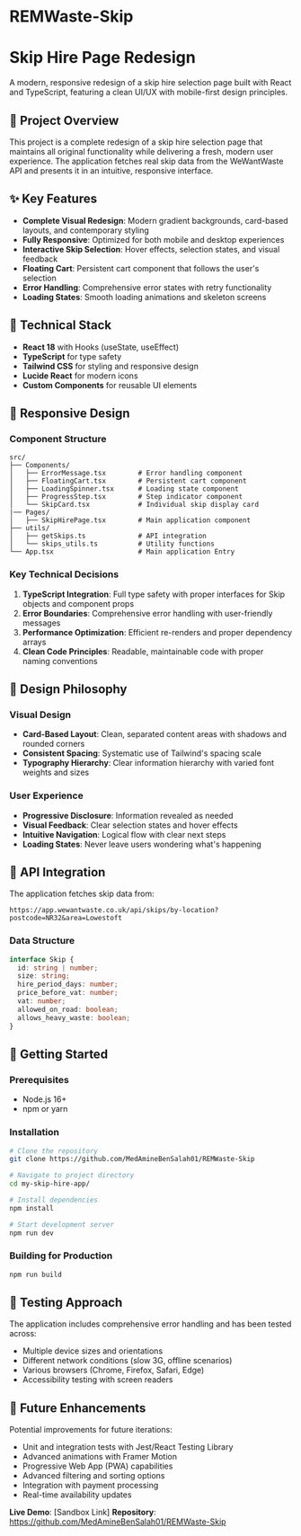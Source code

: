 # REMWaste-Skip


# Skip Hire Page Redesign

A modern, responsive redesign of a skip hire selection page built with React and TypeScript, featuring a clean UI/UX with mobile-first design principles.

## 🎯 Project Overview

This project is a complete redesign of a skip hire selection page that maintains all original functionality while delivering a fresh, modern user experience. The application fetches real skip data from the WeWantWaste API and presents it in an intuitive, responsive interface.

## ✨ Key Features

- **Complete Visual Redesign**: Modern gradient backgrounds, card-based layouts, and contemporary styling
- **Fully Responsive**: Optimized for both mobile and desktop experiences
- **Interactive Skip Selection**: Hover effects, selection states, and visual feedback
- **Floating Cart**: Persistent cart component that follows the user's selection
- **Error Handling**: Comprehensive error states with retry functionality
- **Loading States**: Smooth loading animations and skeleton screens

## 🚀 Technical Stack

- **React 18** with Hooks (useState, useEffect)
- **TypeScript** for type safety
- **Tailwind CSS** for styling and responsive design
- **Lucide React** for modern icons
- **Custom Components** for reusable UI elements

## 📱 Responsive Design


### Component Structure
```
src/
├── Components/
│   ├── ErrorMessage.tsx        # Error handling component
│   ├── FloatingCart.tsx        # Persistent cart component
│   ├── LoadingSpinner.tsx      # Loading state component
│   ├── ProgressStep.tsx        # Step indicator component
│   └── SkipCard.tsx            # Individual skip display card
|── Pages/
│   ├── SkipHirePage.tsx        # Main application component
├── utils/
│   ├── getSkips.ts             # API integration
│   └── skips_utils.ts          # Utility functions
└── App.tsx                     # Main application Entry
```

### Key Technical Decisions

1. **TypeScript Integration**: Full type safety with proper interfaces for Skip objects and component props
3. **Error Boundaries**: Comprehensive error handling with user-friendly messages
4. **Performance Optimization**: Efficient re-renders and proper dependency arrays
5. **Clean Code Principles**: Readable, maintainable code with proper naming conventions

## 🎨 Design Philosophy

### Visual Design
- **Card-Based Layout**: Clean, separated content areas with shadows and rounded corners
- **Consistent Spacing**: Systematic use of Tailwind's spacing scale
- **Typography Hierarchy**: Clear information hierarchy with varied font weights and sizes

### User Experience
- **Progressive Disclosure**: Information revealed as needed
- **Visual Feedback**: Clear selection states and hover effects
- **Intuitive Navigation**: Logical flow with clear next steps
- **Loading States**: Never leave users wondering what's happening

## 🔗 API Integration

The application fetches skip data from:
```
https://app.wewantwaste.co.uk/api/skips/by-location?postcode=NR32&area=Lowestoft
```

### Data Structure
```typescript
interface Skip {
  id: string | number;
  size: string;
  hire_period_days: number;
  price_before_vat: number;
  vat: number;
  allowed_on_road: boolean;
  allows_heavy_waste: boolean;
}
```

## 🚀 Getting Started

### Prerequisites
- Node.js 16+ 
- npm or yarn

### Installation
```bash
# Clone the repository
git clone https://github.com/MedAmineBenSalah01/REMWaste-Skip

# Navigate to project directory
cd my-skip-hire-app/

# Install dependencies
npm install

# Start development server
npm run dev
```

### Building for Production
```bash
npm run build
```



## 🧪 Testing Approach

The application includes comprehensive error handling and has been tested across:
- Multiple device sizes and orientations
- Different network conditions (slow 3G, offline scenarios)
- Various browsers (Chrome, Firefox, Safari, Edge)
- Accessibility testing with screen readers

## 🔮 Future Enhancements

Potential improvements for future iterations:
- Unit and integration tests with Jest/React Testing Library
- Advanced animations with Framer Motion
- Progressive Web App (PWA) capabilities
- Advanced filtering and sorting options
- Integration with payment processing
- Real-time availability updates



**Live Demo**: [Sandbox Link]
**Repository**: https://github.com/MedAmineBenSalah01/REMWaste-Skip